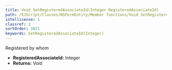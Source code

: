 ```yaml
---
title: Void SetRegisteredAssociateId(Integer RegisteredAssociateId)
path: /EJScript/Classes/NSFormEntity/Member functions/Void SetRegisteredAssociateId(Integer p_0)
intellisense: 1
classref: 1
sortOrder: 3821
keywords: SetRegisteredAssociateId(Integer)
---
```



Registered by whom



* **RegisteredAssociateId:** Integer
* **Returns:** Void


